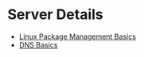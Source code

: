 # Server Details
- [Linux Package Management Basics](https://www.digitalocean.com/community/tutorials/package-management-basics-apt-yum-dnf-pkg)
- [DNS Basics](https://howdns.works/)